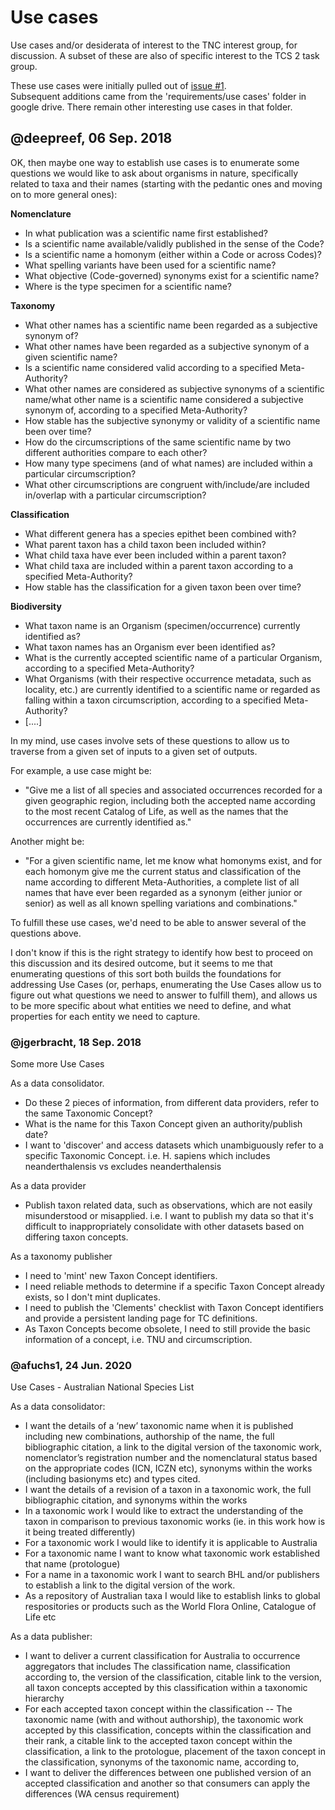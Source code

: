 # Use cases

Use cases and/or desiderata of interest to the TNC interest group, for discussion. 
A subset of these are also of specific interest to the TCS 2 task group.

These use cases were initially pulled out of [issue #1](https://github.com/tdwg/tnc/issues/1).  
Subsequent additions came from the 'requirements/use cases' folder in google drive.
There remain other interesting use cases in that folder.

## @deepreef, 06 Sep. 2018

OK, then maybe one way to establish use cases is to enumerate some questions we would like to ask about organisms in nature, specifically related to taxa and their names (starting with the pedantic ones and moving on to more general ones):

**Nomenclature**
- In what publication was a scientific name first established?
- Is a scientific name available/validly published in the sense of the Code?
- Is a scientific name a homonym (either within a Code or across Codes)?
- What spelling variants have been used for a scientific name?
- What objective (Code-governed) synonyms exist for a scientific name?
- Where is the type specimen for a scientific name?

**Taxonomy**
- What other names has a scientific name been regarded as a subjective synonym of?
- What other names have been regarded as a subjective synonym of a given scientific name?
- Is a scientific name considered valid according to a specified Meta-Authority?
- What other names are considered as subjective synonyms of a scientific name/what other name is a scientific name    considered a subjective synonym of, according to a specified Meta-Authority?
- How stable has the subjective synonymy or validity of a scientific name been over time?
- How do the circumscriptions of the same scientific name by two different authorities compare to each other?
- How many type specimens (and of what names) are included within a particular circumscription?
- What other circumscriptions are congruent with/include/are included in/overlap with a particular circumscription?

**Classification**
- What different genera has a species epithet been combined with?
- What parent taxon has a child taxon been included within?
- What child taxa have ever been included within a parent taxon?
- What child taxa are included within a parent taxon according to a specified Meta-Authority?
- How stable has the classification for a given taxon been over time?

**Biodiversity**
- What taxon name is an Organism (specimen/occurrence) currently identified as?
- What taxon names has an Organism ever been identified as?
- What is the currently accepted scientific name of a particular Organism, according to a specified Meta-Authority?
- What Organisms (with their respective occurrence metadata, such as locality, etc.) are currently identified to a scientific name or regarded as falling within a taxon circumscription, according to a specified Meta-Authority?
- [....]

In my mind, use cases involve sets of these questions to allow us to traverse from a given set of inputs to a given set of outputs.  

For example, a use case might be:
- "Give me a list of all species and associated occurrences recorded for a given geographic region, including both the accepted name according to the most recent Catalog of Life, as well as the names that the occurrences are currently identified as."

Another might be:
- "For a given scientific name, let me know what homonyms exist, and for each homonym give me the current status and classification of the name according to different Meta-Authorities, a complete list of all names that have ever been regarded as a synonym (either junior or senior) as well as all known spelling variations and combinations."

To fulfill these use cases, we'd need to be able to answer several of the questions above.

I don't know if this is the right strategy to identify how best to proceed on this discussion and its desired outcome, but it seems to me that enumerating questions of this sort both builds the foundations for addressing Use Cases (or, perhaps, enumerating the Use Cases allow us to figure out what questions we need to answer to fulfill them), and allows us to be more specific about what entities we need to define, and what properties for each entity we need to capture.

### @jgerbracht, 18 Sep. 2018

Some more Use Cases

As a data consolidator.
- Do these 2 pieces of information, from different data providers, refer to the same Taxonomic Concept?
- What is the name for this Taxon Concept given an authority/publish date?
- I want to 'discover' and access datasets which unambiguously refer to a specific Taxonomic Concept. i.e. H. sapiens which includes neanderthalensis vs excludes neanderthalensis

As a data provider
- Publish taxon related data, such as observations, which are not easily misunderstood or misapplied. i.e. I want to publish my data so that it's difficult to inappropriately consolidate with other datasets based on differing taxon concepts.

As a taxonomy publisher
- I need to 'mint' new Taxon Concept identifiers.
- I need reliable methods to determine if a specific Taxon Concept already exists, so I don't mint duplicates.
- I need to publish the 'Clements' checklist with Taxon Concept identifiers and provide a persistent landing page for TC definitions.
- As Taxon Concepts become obsolete, I need to still provide the basic information of a concept, i.e. TNU and circumscription.

### @afuchs1, 24 Jun. 2020
Use Cases - Australian National Species List

As a data consolidator:

- I want the details of a ‘new’ taxonomic name when it is published including new combinations, authorship of the name, the full bibliographic citation, a link to the digital version of the taxonomic work, nomenclator’s registration number and the nomenclatural status based on the appropriate codes (ICN, ICZN etc), synonyms within the works (including basionyms etc) and types cited.
- I want the details of a revision of a taxon in a taxonomic work, the full bibliographic citation, and synonyms within the works
- In a taxonomic work I would like to extract the understanding of the taxon in comparison to previous taxonomic works (ie. in this work how is it being treated differently)
- For a taxonomic work I would like to identify it is applicable to Australia
- For a taxonomic name I want to know what taxonomic work established that name (protologue)
- For a name in a taxonomic work I want to search BHL and/or publishers to establish a link to the digital version of the work.
- As a repository of Australian taxa I would like to establish links to global respositories or products such as the World Flora Online, Catalogue of Life etc 

As a data publisher:

- I want to deliver a current classification for Australia to occurrence aggregators that includes 
The classification name, classification according to, the version of the classification, citable link to the version, all taxon concepts accepted by this classification within a taxonomic hierarchy
- For each accepted taxon concept within the classification
-- The taxonomic name (with and without authorship), the taxonomic work accepted by this classification,  concepts within the classification and their rank, a citable link to the accepted taxon concept within the classification, a link to the protologue, placement of the taxon concept in the classification, synonyms of the taxonomic name, according to, 
- I want to deliver the differences between one published version of an accepted classification and another so that consumers can apply the differences (WA census requirement)
